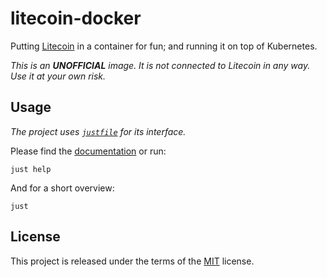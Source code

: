 # litecoin-docker

Putting [Litecoin](https://litecoin.org) in a container for fun; and running it on top of Kubernetes.

_This is an **UNOFFICIAL** image. It is not connected to Litecoin in any way. Use it at your own risk._

## Usage

_The project uses [`justfile`](https://github.com/casey/just) for its interface._

Please find the [documentation](./docs/Justfile.md) or run:

```shell
just help
```

And for a short overview:

```shell
just
```

## License

This project is released under the terms of the [MIT](https://opensource.org/licenses/MIT) license.
